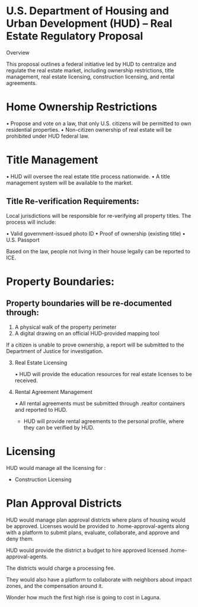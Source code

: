 # U.S. Department of Housing and Urban Development (HUD) – Real Estate Regulatory Proposal

Overview

This proposal outlines a federal initiative led by HUD to centralize and regulate the real estate market, including ownership restrictions, title management, real estate licensing, construction licensing, and rental agreements.

# Home Ownership Restrictions

• Propose and vote on a law, that only U.S. citizens will be permitted to own residential properties.
• Non-citizen ownership of real estate will be prohibited under HUD federal law.

# Title Management

• HUD will oversee the real estate title process nationwide.
• A title management system will be available to the market.

## Title Re-verification Requirements:

Local jurisdictions will be responsible for re-verifying all property titles. The process will include:

• Valid government-issued photo ID
• Proof of ownership (existing title)
• U.S. Passport

Based on the law, people not living in their house legally can be reported to ICE.

# Property Boundaries:

## Property boundaries will be re-documented through:

1. A physical walk of the property perimeter
2. A digital drawing on an official HUD-provided mapping tool

If a citizen is unable to prove ownership, a report will be submitted to the Department of Justice for investigation.

3. Real Estate Licensing

   • HUD will provide the education resources for real estate licenses to be received.

4. Rental Agreement Management

   • All rental agreements must be submitted through .realtor containers and reported to HUD.

   - HUD will provide rental agreements to the personal profile, where they can be verified by HUD.

# Licensing

HUD would manage all the licensing for :

- Construction Licensing

# Plan Approval Districts

HUD would manage plan approval districts where plans of housing would be approved. Licenses would be provided to .home-approval-agents along with a platform to submit plans, evaluate, collaborate, and approve and deny them.

HUD would provide the district a budget to hire approved licensed .home-approval-agents.

The districts would charge a processing fee.

They would also have a platform to collaborate with neighbors about impact zones, and the compensation around it.

Wonder how much the first high rise is going to cost in Laguna.
